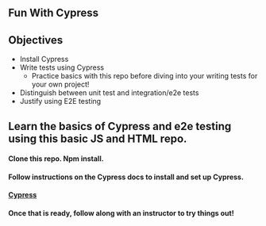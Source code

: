 ## Fun With Cypress
## Objectives
- Install Cypress
- Write tests using Cypress
  - Practice basics with this repo before diving into your writing tests for your own project!
- Distinguish between unit test and integration/e2e tests
- Justify using E2E testing

## Learn the basics of Cypress and e2e testing using this basic JS and HTML repo.

#### Clone this repo. Npm install. 

#### Follow instructions on the Cypress docs to install and set up Cypress.
#### [Cypress](https://docs.cypress.io/guides/getting-started/installing-cypress.html#What-You’ll-Learn)

#### Once that is ready, follow along with an instructor to try things out!

